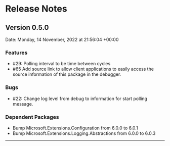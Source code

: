 # Release Notes

## Version 0.5.0

Date: Monday, 14 November, 2022 at 21:56:04 +00:00

### Features

- #29: Polling interval to be time between cycles
- #65 Add source link to allow client applications to easily access the source information of this package in the debugger.

### Bugs

- #22: Change log level from debug to information for start polling message.

### Dependent Packages

- Bump Microsoft.Extensions.Configuration from 6.0.0 to 6.0.1
- Bump Microsoft.Extensions.Logging.Abstractions from 6.0.0 to 6.0.3

---


